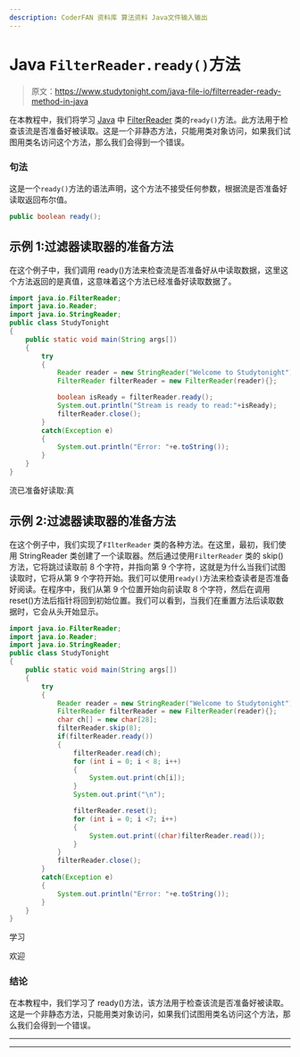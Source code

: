```yaml
---
description: CoderFAN 资料库 算法资料 Java文件输入输出
---
```


# Java `FilterReader.ready()`方法

> 原文：<https://www.studytonight.com/java-file-io/filterreader-ready-method-in-java>

在本教程中，我们将学习 [Java](https://www.studytonight.com/java/) 中 [FilterReader](https://www.studytonight.com/java-file-io/java-filterreader) 类的`ready()`方法。此方法用于检查该流是否准备好被读取。这是一个非静态方法，只能用类对象访问，如果我们试图用类名访问这个方法，那么我们会得到一个错误。

### 句法

这是一个`ready()`方法的语法声明，这个方法不接受任何参数，根据流是否准备好读取返回布尔值。

```java
public boolean ready(); 
```

## 示例 1:过滤器读取器的准备方法

在这个例子中，我们调用 ready()方法来检查流是否准备好从中读取数据，这里这个方法返回的是真值，这意味着这个方法已经准备好读取数据了。

```java
import java.io.FilterReader;
import java.io.Reader;
import java.io.StringReader;
public class StudyTonight 
{
	public static void main(String args[])
	{
		try
		{
			Reader reader = new StringReader("Welcome to Studytonight"); 
			FilterReader filterReader = new FilterReader(reader){}; 

			boolean isReady = filterReader.ready(); 
			System.out.println("Stream is ready to read:"+isReady);
			filterReader.close(); 
		}
		catch(Exception e)
		{
			System.out.println("Error: "+e.toString());
		}
	}
}
```

流已准备好读取:真

## 示例 2:过滤器读取器的准备方法

在这个例子中，我们实现了`FIlterReader` 类的各种方法。在这里，最初，我们使用 StringReader 类创建了一个读取器。然后通过使用`FilterReader` 类的 skip()方法，它将跳过读取前 8 个字符，并指向第 9 个字符，这就是为什么当我们试图读取时，它将从第 9 个字符开始。我们可以使用`ready()`方法来检查读者是否准备好阅读。在程序中，我们从第 9 个位置开始向前读取 8 个字符，然后在调用 reset()方法后指针将回到初始位置。我们可以看到，当我们在重置方法后读取数据时，它会从头开始显示。

```java
import java.io.FilterReader;
import java.io.Reader;
import java.io.StringReader;
public class StudyTonight 
{
	public static void main(String args[])
	{
		try
		{
			Reader reader = new StringReader("Welcome to Studytonight"); 
			FilterReader filterReader = new FilterReader(reader){}; 
			char ch[] = new char[28]; 		
			filterReader.skip(8); 
			if(filterReader.ready()) 
			{ 
				filterReader.read(ch); 
				for (int i = 0; i < 8; i++)  
				{ 
					System.out.print(ch[i]); 
				} 
				System.out.print("\n");		

				filterReader.reset(); 
				for (int i = 0; i <7; i++) 
				{ 
					System.out.print((char)filterReader.read()); 
				} 
			} 
			filterReader.close(); 
		}
		catch(Exception e)
		{
			System.out.println("Error: "+e.toString());
		}
	}
} 
```

学习

欢迎

### 结论

在本教程中，我们学习了 ready()方法，该方法用于检查该流是否准备好被读取。这是一个非静态方法，只能用类对象访问，如果我们试图用类名访问这个方法，那么我们会得到一个错误。

* * *

* * *
